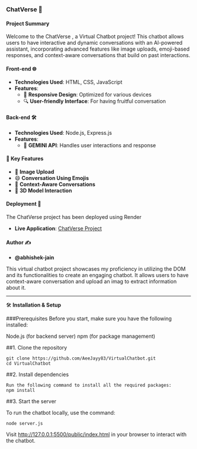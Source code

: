 ### ChatVerse 🤖

#### Project Summary
Welcome to the ChatVerse , a Virtual Chatbot project! This chatbot allows users to have interactive and dynamic conversations with an AI-powered assistant, incorporating advanced features like image uploads, emoji-based responses, and context-aware conversations that build on past interactions.

#### Front-end 🌐
- **Technologies Used**: HTML, CSS, JavaScript
- **Features**:
  - 📱 **Responsive Design**: Optimized for various devices
  - 🔍 **User-friendly Interface**: For having fruitful conversation
 
#### Back-end 🛠️
- **Technologies Used**: Node.js, Express.js
- **Features**:
  - 🧩 **GEMINI API**: Handles user interactions and response

#### 🚀 Key Features
- 📸 **Image Upload**
- 😄 **Conversation Using Emojis**
- 🔄 **Context-Aware Conversations**
- 🤖 **3D Model Interaction**

#### Deployment 🚀
The ChatVerse project has been deployed using Render

- **Live Application**: [ChatVerse Project](https://virtualchatbot-f3mg.onrender.com/)

#### Author ✍️
- **@abhishek-jain**

This virtual chatbot project showcases my proficiency in utilizing the DOM and its functionalities to create an engaging chatbot. It allows users to have context-aware conversation and  upload an imag to extract information about it. 

---

🛠️ **Installation & Setup**

###Prerequisites
Before you start, make sure you have the following installed:

Node.js (for backend server)
npm (for package management)

##1. Clone the repository

```shell
git clone https://github.com/AeeJayy83/VirtualChatbot.git
cd VirtualChatbot
```

##2. Install dependencies

```shell
Run the following command to install all the required packages:
npm install
```

##3. Start the server

To run the chatbot locally, use the command:

```shell
node server.js
```

Visit http://127.0.0.1:5500/public/index.html in your browser to interact with the chatbot.

